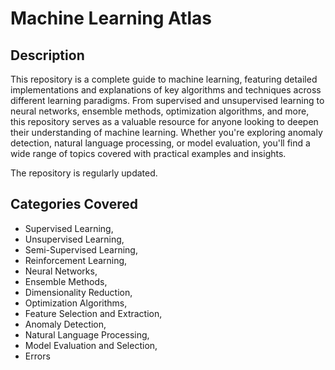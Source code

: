 # Machine Learning Atlas
## Description
This repository is a complete guide to machine learning, featuring detailed implementations and explanations of key algorithms and techniques across different learning paradigms. From supervised and unsupervised learning to neural networks, ensemble methods, optimization algorithms, and more, this repository serves as a valuable resource for anyone looking to deepen their understanding of machine learning. Whether you're exploring anomaly detection, natural language processing, or model evaluation, you'll find a wide range of topics covered with practical examples and insights.

The repository is regularly updated.

## Categories Covered
* Supervised Learning,
* Unsupervised Learning,
* Semi-Supervised Learning,
* Reinforcement Learning,
* Neural Networks,
* Ensemble Methods,
* Dimensionality Reduction,
* Optimization Algorithms,
* Feature Selection and Extraction,
* Anomaly Detection,
* Natural Language Processing,
* Model Evaluation and Selection,
* Errors
